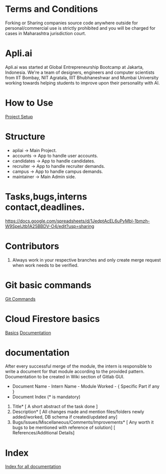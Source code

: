 # Terms and Conditions
Forking or Sharing companies source code anywhere outside for personal/commercial use is strictly prohibited and you will be charged for cases in Maharashtra jurisdiction court.


# Apli.ai 
Apli.ai was started at Global Entrepreneurship Bootcamp at Jakarta, Indonesia.
We're a team of designers, engineers and computer scientists from IIT Bombay, NIT Agratala, IIIT Bhubhaneshwar and Mumbai University working towards helping students to improve upon their personality with AI.

# How to Use

[Project Setup](https://gitlab.com/apliai.iitb/apli-app/-/wikis/Project-Setup)

# Structure

* apliai -> Main Project.
* accounts -> App to handle user accounts.
* candidates -> App to handle candidates.
* recruiter -> App to handle recruiter demands.
* campus -> App to handle campus demands.
* maintainer -> Main Admin side.

# Tasks,bugs,interns contact,deadlines.

https://docs.google.com/spreadsheets/d/1JedptAcEL6uPyMbl-1bmzh-W9SpelJtb1A25BBDV-O4/edit?usp=sharing

# Contributors

1. Always work in your respective branches and only create merge request when work needs to be verified.

# Git basic commands

[Git Commands](https://gitlab.com/apliai.iitb/apli-app/-/wikis/Basic-Git-Commands)

# Cloud Firestore basics

[Basics](https://gitlab.com/apliai.iitb/website/snippets/1867091)
[Documentation](https://firebase.google.com/docs/firestore/query-data/get-data)

# documentation

After every successful merge of the module, the intern is responsible to write a document for that module according to the provided pattern.
Documentation to be created in Wiki section of Gitlab GUI.

* Document Name - Intern Name - Module Worked - { Specific Part if any }
* Document Index (* is mandatory)

1. Title* [ A short abstract of the task done ]
2. Description* [ All changes made and mention files/folders newly added/worked, DB schema if created/updated any]
3. Bugs/Issues/Miscellaneous/Comments/Improvements* [ Any worth it bugs to be mentioned with reference of solution] [ References/Additional Details]

# Index

[Index for all documentation](https://gitlab.com/apliai.iitb/apli-app/-/wikis/Index)
